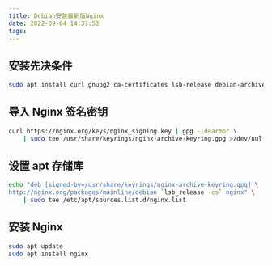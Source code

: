 ```yaml
---
title: Debian安装最新版Nginx
date: 2022-09-04 14:37:53
tags:
---
```

## 安装先决条件

```bash
sudo apt install curl gnupg2 ca-certificates lsb-release debian-archive-keyring
```

## 导入 Nginx 签名密钥

```bash
curl https://nginx.org/keys/nginx_signing.key | gpg --dearmor \
    | sudo tee /usr/share/keyrings/nginx-archive-keyring.gpg >/dev/nul
```

## 设置 apt 存储库

```bash
echo "deb [signed-by=/usr/share/keyrings/nginx-archive-keyring.gpg] \
http://nginx.org/packages/mainline/debian `lsb_release -cs` nginx" \
    | sudo tee /etc/apt/sources.list.d/nginx.list
```

## 安装 Nginx

```bash
sudo apt update
sudo apt install nginx
```

